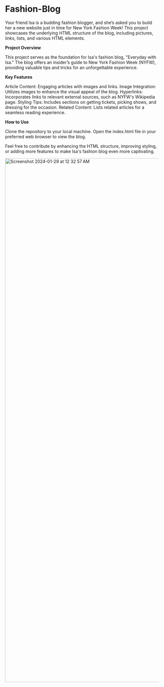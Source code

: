 # Fashion-Blog

Your friend Isa is a budding fashion blogger, and she’s asked you to build her a new website just in time for New York Fashion Week! This project showcases the underlying HTML structure of the blog, including pictures, links, lists, and various HTML elements.

**Project Overview**

This project serves as the foundation for Isa's fashion blog, "Everyday with Isa." The blog offers an insider’s guide to New York Fashion Week (NYFW), providing valuable tips and tricks for an unforgettable experience.

**Key Features**

Article Content: Engaging articles with images and links.
Image Integration: Utilizes images to enhance the visual appeal of the blog.
Hyperlinks: Incorporates links to relevant external sources, such as NYFW's Wikipedia page.
Styling Tips: Includes sections on getting tickets, picking shows, and dressing for the occasion.
Related Content: Lists related articles for a seamless reading experience.

**How to Use**

Clone the repository to your local machine.
Open the index.html file in your preferred web browser to view the blog.

Feel free to contribute by enhancing the HTML structure, improving styling, or adding more features to make Isa's fashion blog even more captivating.

<img width="1713" alt="Screenshot 2024-01-29 at 12 32 57 AM" src="https://github.com/Christian-Hernandez-Box/Fashion-Blog/assets/118034327/c38ab445-cf2c-410b-9203-d39bb3773654">

